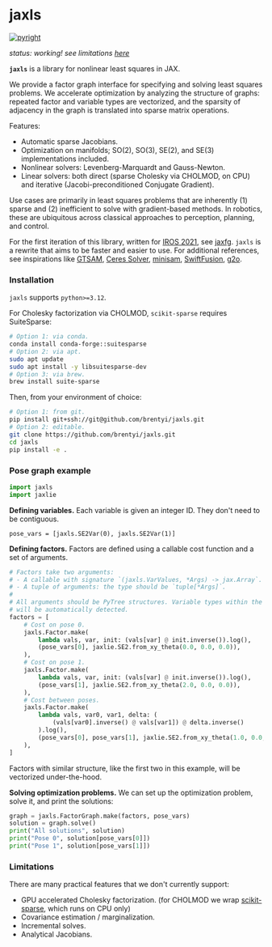 # jaxls

[![pyright](https://github.com/brentyi/jaxls/actions/workflows/pyright.yml/badge.svg)](https://github.com/brentyi/jaxls/actions/workflows/pyright.yml)

_status: working! see limitations [here](#limitations)_ 

**`jaxls`** is a library for nonlinear least squares in JAX.

We provide a factor graph interface for specifying and solving least squares
problems. We accelerate optimization by analyzing the structure of graphs:
repeated factor and variable types are vectorized, and the sparsity of adjacency
in the graph is translated into sparse matrix operations.

Features:

- Automatic sparse Jacobians.
- Optimization on manifolds; SO(2), SO(3), SE(2), and SE(3) implementations
  included.
- Nonlinear solvers: Levenberg-Marquardt and Gauss-Newton.
- Linear solvers: both direct (sparse Cholesky via CHOLMOD, on CPU) and
  iterative (Jacobi-preconditioned Conjugate Gradient).

Use cases are primarily in least squares problems that are inherently (1) sparse
and (2) inefficient to solve with gradient-based methods. In robotics, these are
ubiquitous across classical approaches to perception, planning, and control.

For the first iteration of this library, written for
[IROS 2021](https://github.com/brentyi/dfgo), see
[jaxfg](https://github.com/brentyi/jaxfg). `jaxls` is a rewrite that aims to be
faster and easier to use. For additional references, see inspirations like
[GTSAM](https://gtsam.org/), [Ceres Solver](http://ceres-solver.org/),
[minisam](https://github.com/dongjing3309/minisam),
[SwiftFusion](https://github.com/borglab/SwiftFusion),
[g2o](https://github.com/RainerKuemmerle/g2o).

### Installation

`jaxls` supports `python>=3.12`.

For Cholesky factorization via CHOLMOD, `scikit-sparse` requires SuiteSparse:

```bash
# Option 1: via conda.
conda install conda-forge::suitesparse
# Option 2: via apt.
sudo apt update
sudo apt install -y libsuitesparse-dev
# Option 3: via brew.
brew install suite-sparse
```

Then, from your environment of choice:

```bash
# Option 1: from git.
pip install git+ssh://git@github.com/brentyi/jaxls.git
# Option 2: editable.
git clone https://github.com/brentyi/jaxls.git
cd jaxls
pip install -e .
```

### Pose graph example

```python
import jaxls
import jaxlie
```

**Defining variables.** Each variable is given an integer ID. They don't need to
be contiguous.

```
pose_vars = [jaxls.SE2Var(0), jaxls.SE2Var(1)]
```

**Defining factors.** Factors are defined using a callable cost function and a
set of arguments.

```python
# Factors take two arguments:
# - A callable with signature `(jaxls.VarValues, *Args) -> jax.Array`.
# - A tuple of arguments: the type should be `tuple[*Args]`.
#
# All arguments should be PyTree structures. Variable types within the PyTree
# will be automatically detected.
factors = [
    # Cost on pose 0.
    jaxls.Factor.make(
        lambda vals, var, init: (vals[var] @ init.inverse()).log(),
        (pose_vars[0], jaxlie.SE2.from_xy_theta(0.0, 0.0, 0.0)),
    ),
    # Cost on pose 1.
    jaxls.Factor.make(
        lambda vals, var, init: (vals[var] @ init.inverse()).log(),
        (pose_vars[1], jaxlie.SE2.from_xy_theta(2.0, 0.0, 0.0)),
    ),
    # Cost between poses.
    jaxls.Factor.make(
        lambda vals, var0, var1, delta: (
            (vals[var0].inverse() @ vals[var1]) @ delta.inverse()
        ).log(),
        (pose_vars[0], pose_vars[1], jaxlie.SE2.from_xy_theta(1.0, 0.0, 0.0)),
    ),
]
```

Factors with similar structure, like the first two in this example, will be
vectorized under-the-hood.

**Solving optimization problems.** We can set up the optimization problem, solve
it, and print the solutions:

```python
graph = jaxls.FactorGraph.make(factors, pose_vars)
solution = graph.solve()
print("All solutions", solution)
print("Pose 0", solution[pose_vars[0]])
print("Pose 1", solution[pose_vars[1]])
```

### Limitations

There are many practical features that we don't currently support:
- GPU accelerated Cholesky factorization. (for CHOLMOD we wrap [scikit-sparse](https://scikit-sparse.readthedocs.io/en/latest/), which runs on CPU only)
- Covariance estimation / marginalization.
- Incremental solves.
- Analytical Jacobians.
